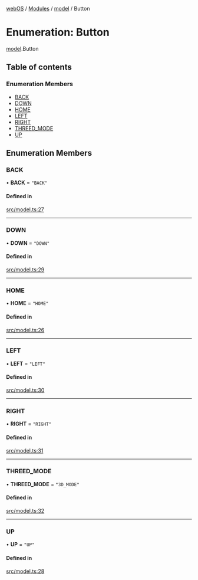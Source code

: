 [webOS](../README.md) / [Modules](../modules.md) / [model](../modules/model.md) / Button

# Enumeration: Button

[model](../modules/model.md).Button

## Table of contents

### Enumeration Members

- [BACK](model.Button.md#back)
- [DOWN](model.Button.md#down)
- [HOME](model.Button.md#home)
- [LEFT](model.Button.md#left)
- [RIGHT](model.Button.md#right)
- [THREED\_MODE](model.Button.md#threed_mode)
- [UP](model.Button.md#up)

## Enumeration Members

### BACK

• **BACK** = ``"BACK"``

#### Defined in

[src/model.ts:27](https://github.com/Dabolus/webos-tv/blob/405e2bb/src/model.ts#L27)

___

### DOWN

• **DOWN** = ``"DOWN"``

#### Defined in

[src/model.ts:29](https://github.com/Dabolus/webos-tv/blob/405e2bb/src/model.ts#L29)

___

### HOME

• **HOME** = ``"HOME"``

#### Defined in

[src/model.ts:26](https://github.com/Dabolus/webos-tv/blob/405e2bb/src/model.ts#L26)

___

### LEFT

• **LEFT** = ``"LEFT"``

#### Defined in

[src/model.ts:30](https://github.com/Dabolus/webos-tv/blob/405e2bb/src/model.ts#L30)

___

### RIGHT

• **RIGHT** = ``"RIGHT"``

#### Defined in

[src/model.ts:31](https://github.com/Dabolus/webos-tv/blob/405e2bb/src/model.ts#L31)

___

### THREED\_MODE

• **THREED\_MODE** = ``"3D_MODE"``

#### Defined in

[src/model.ts:32](https://github.com/Dabolus/webos-tv/blob/405e2bb/src/model.ts#L32)

___

### UP

• **UP** = ``"UP"``

#### Defined in

[src/model.ts:28](https://github.com/Dabolus/webos-tv/blob/405e2bb/src/model.ts#L28)
